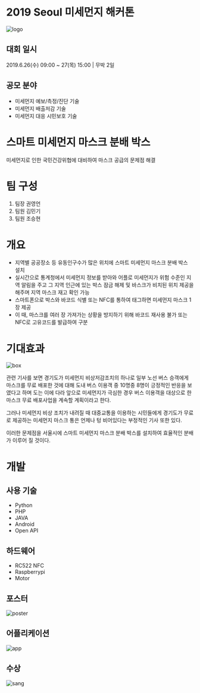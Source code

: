 # 2019 Seoul 미세먼지 해커톤
![logo](https://github.com/cherrytomato1/Findust_Hackathon/blob/master/images/logo.PNG)

## 대회 일시
2019.6.26(수) 09:00 ~ 27(목) 15:00 | 무박 2일

## 공모 분야
- 미세먼지 예보/측정/진단 기술
- 미세먼지 배출저감 기술
- 미세먼지 대응 시민보호 기술


# 스마트 미세먼지 마스크 분배 박스
미세먼지로 인한 국민건강위협에 대비하여 마스크 공급의 문제점 해결

# 팀 구성
1. 팀장 권영언
2. 팀원 김민기
3. 팀원 조승현

# 개요
- 지역별 공공장소 등 유동인구수가 많은 위치에 스마트 미세먼지 마스크 분배 박스 설치
- 실시간으로 통계청에서 미세먼지 정보를 받아와 어플로 미세먼지가 위험 수준인 지역 알림을 주고 그 지역 인근에 있는 박스 잠금 해제 및 바스크가 비치된 위치 제공을 해주며 지역 마스크 재고 확인 가능
- 스마트폰으로 박스와 바코드 식별 또는 NFC를 통하여 태그하면 미세먼지 마스크 1장 제공
- 이 때, 마스크를 여러 장 가져가는 상황을 방지하기 위해 바코드 재사용 불가 또는 NFC로 고유코드를 발급하여 구분

# 기대효과
![box](https://github.com/cherrytomato1/Findust_Hackathon/blob/master/images/box.jpg)  

관련 기사를 보면 경기도가 미세먼지 비상저감조치의 하나로 일부 노선 버스 승객에게 마스크를 무료 배포한 것에 대해 도내 버스 이용객 중 10명중 8명이 긍정적인 반응을 보였다고 하며 도는 이에 다라 앞으로 미세먼지가 극심한 경우 버스 이용객을 대상으로 한 마스크 무료 배포사업을 계속할 계획이라고 한다.  

그러나 미세먼지 비상 조치가 내려질 때 대중교통을 이용하는 시민들에게 경기도가 무료로 제공하는 미세먼지 마스크 통은 언제나 텅 비어있다는 부정적인 기사 또한 있다.   

이러한 문제점을 서울시에 스마트 미세먼지 마스크 분배 박스를 설치하여 효율적인 분배가 이루어 질 것이다.

# 개발
## 사용 기술
- Python
- PHP
- JAVA
- Android
- Open API

## 하드웨어
- RC522 NFC
- Raspberrypi
- Motor


## 포스터
![poster](https://github.com/cherrytomato1/Findust_Hackathon/blob/master/images/poster_final.jpg)  

## 어플리케이션
![app](https://github.com/cherrytomato1/Findust_Hackathon/blob/master/images/application.PNG)

## 수상
![sang](https://github.com/cherrytomato1/Findust_Hackathon/blob/master/images/reward.jpg)

